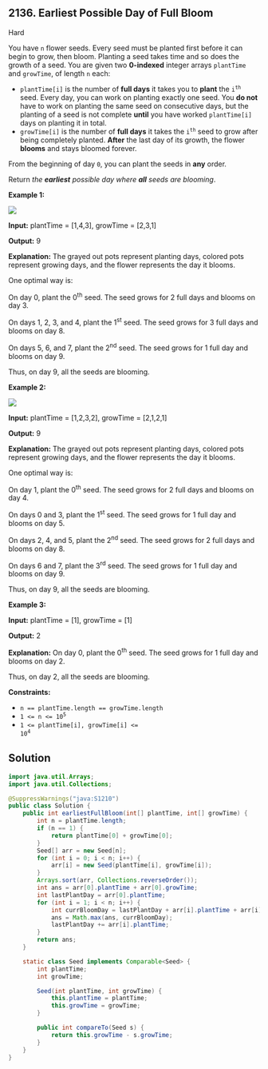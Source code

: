 ## 2136\. Earliest Possible Day of Full Bloom

Hard

You have `n` flower seeds. Every seed must be planted first before it can begin to grow, then bloom. Planting a seed takes time and so does the growth of a seed. You are given two **0-indexed** integer arrays `plantTime` and `growTime`, of length `n` each:

*   `plantTime[i]` is the number of **full days** it takes you to **plant** the <code>i<sup>th</sup></code> seed. Every day, you can work on planting exactly one seed. You **do not** have to work on planting the same seed on consecutive days, but the planting of a seed is not complete **until** you have worked `plantTime[i]` days on planting it in total.
*   `growTime[i]` is the number of **full days** it takes the <code>i<sup>th</sup></code> seed to grow after being completely planted. **After** the last day of its growth, the flower **blooms** and stays bloomed forever.

From the beginning of day `0`, you can plant the seeds in **any** order.

Return _the **earliest** possible day where **all** seeds are blooming_.

**Example 1:**

![](https://assets.leetcode.com/uploads/2021/12/21/1.png)

**Input:** plantTime = [1,4,3], growTime = [2,3,1]

**Output:** 9

**Explanation:** The grayed out pots represent planting days, colored pots represent growing days, and the flower represents the day it blooms. 

One optimal way is: 

On day 0, plant the 0<sup>th</sup> seed. The seed grows for 2 full days and blooms on day 3. 

On days 1, 2, 3, and 4, plant the 1<sup>st</sup> seed. The seed grows for 3 full days and blooms on day 8.

On days 5, 6, and 7, plant the 2<sup>nd</sup> seed. The seed grows for 1 full day and blooms on day 9. 

Thus, on day 9, all the seeds are blooming.

**Example 2:**

![](https://assets.leetcode.com/uploads/2021/12/21/2.png)

**Input:** plantTime = [1,2,3,2], growTime = [2,1,2,1]

**Output:** 9

**Explanation:** The grayed out pots represent planting days, colored pots represent growing days, and the flower represents the day it blooms. 

One optimal way is: 

On day 1, plant the 0<sup>th</sup> seed. The seed grows for 2 full days and blooms on day 4. 

On days 0 and 3, plant the 1<sup>st</sup> seed. The seed grows for 1 full day and blooms on day 5. 

On days 2, 4, and 5, plant the 2<sup>nd</sup> seed. The seed grows for 2 full days and blooms on day 8. 

On days 6 and 7, plant the 3<sup>rd</sup> seed. The seed grows for 1 full day and blooms on day 9. 

Thus, on day 9, all the seeds are blooming.

**Example 3:**

**Input:** plantTime = [1], growTime = [1]

**Output:** 2

**Explanation:** On day 0, plant the 0<sup>th</sup> seed. The seed grows for 1 full day and blooms on day 2. 

Thus, on day 2, all the seeds are blooming.

**Constraints:**

*   `n == plantTime.length == growTime.length`
*   <code>1 <= n <= 10<sup>5</sup></code>
*   <code>1 <= plantTime[i], growTime[i] <= 10<sup>4</sup></code>

## Solution

```java
import java.util.Arrays;
import java.util.Collections;

@SuppressWarnings("java:S1210")
public class Solution {
    public int earliestFullBloom(int[] plantTime, int[] growTime) {
        int n = plantTime.length;
        if (n == 1) {
            return plantTime[0] + growTime[0];
        }
        Seed[] arr = new Seed[n];
        for (int i = 0; i < n; i++) {
            arr[i] = new Seed(plantTime[i], growTime[i]);
        }
        Arrays.sort(arr, Collections.reverseOrder());
        int ans = arr[0].plantTime + arr[0].growTime;
        int lastPlantDay = arr[0].plantTime;
        for (int i = 1; i < n; i++) {
            int currBloomDay = lastPlantDay + arr[i].plantTime + arr[i].growTime;
            ans = Math.max(ans, currBloomDay);
            lastPlantDay += arr[i].plantTime;
        }
        return ans;
    }

    static class Seed implements Comparable<Seed> {
        int plantTime;
        int growTime;

        Seed(int plantTime, int growTime) {
            this.plantTime = plantTime;
            this.growTime = growTime;
        }

        public int compareTo(Seed s) {
            return this.growTime - s.growTime;
        }
    }
}
```